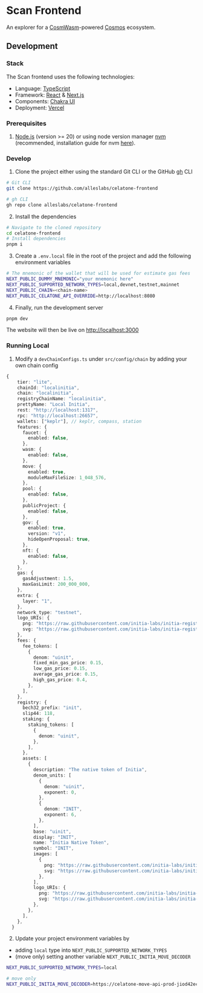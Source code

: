# Scan Frontend

An explorer for a [CosmWasm](https://cosmwasm.com/)-powered [Cosmos](http://cosmos.network/) ecosystem.

## Development

### Stack

The Scan frontend uses the following technologies:

- Language: [TypeScript](https://www.typescriptlang.org/)
- Framework: [React](https://reactjs.org/) & [Next.js](https://nextjs.org/)
- Components: [Chakra UI](https://chakra-ui.com/)
- Deployment: [Vercel](https://vercel.com/)

### Prerequisites

1. [Node.js](https://nodejs.org/en/) (version >= 20) or using node version manager [nvm](https://github.com/nvm-sh/nvm#intro) (recommended, installation guide for nvm [here](https://collabnix.com/how-to-install-and-configure-nvm-on-mac-os/)).

### Develop

1. Clone the project either using the standard Git CLI or the GitHub [gh](https://github.com/cli/cli) CLI

```bash
# Git CLI
git clone https://github.com/alleslabs/celatone-frontend
```

```bash
# gh CLI
gh repo clone alleslabs/celatone-frontend
```

2. Install the dependencies

```bash
# Navigate to the cloned repository
cd celatone-frontend
# Install dependencies
pnpm i
```

3. Create a `.env.local` file in the root of the project and add the following environment variables

```bash
# The mnemonic of the wallet that will be used for estimate gas fees
NEXT_PUBLIC_DUMMY_MNEMONIC="your mnemonic here"
NEXT_PUBLIC_SUPPORTED_NETWORK_TYPES=local,devnet,testnet,mainnet
NEXT_PUBLIC_CHAIN=<chain-name>
NEXT_PUBLIC_CELATONE_API_OVERRIDE=http://localhost:8080
```

4. Finally, run the development server

```bash
pnpm dev
```

The website will then be live on [http://localhost:3000](http://localhost:3000)

### Running Local

1. Modify a `devChainConfigs.ts` under `src/config/chain` by adding your own chain config

```ts
{
    tier: "lite",
    chainId: "localinitia",
    chain: "localinitia",
    registryChainName: "localinitia",
    prettyName: "Local Initia",
    rest: "http://localhost:1317",
    rpc: "http://localhost:26657",
    wallets: ["keplr"], // keplr, compass, station
    features: {
      faucet: {
        enabled: false,
      },
      wasm: {
        enabled: false,
      },
      move: {
        enabled: true,
        moduleMaxFileSize: 1_048_576,
      },
      pool: {
        enabled: false,
      },
      publicProject: {
        enabled: false,
      },
      gov: {
        enabled: true,
        version: "v1",
        hideOpenProposal: true,
      },
      nft: {
        enabled: false,
      },
    },
    gas: {
      gasAdjustment: 1.5,
      maxGasLimit: 200_000_000,
    },
    extra: {
      layer: "1",
    },
    network_type: "testnet",
    logo_URIs: {
      png: "https://raw.githubusercontent.com/initia-labs/initia-registry/main/testnets/initia/images/INIT.png",
      svg: "https://raw.githubusercontent.com/initia-labs/initia-registry/main/testnets/initia/images/INIT.svg",
    },
    fees: {
      fee_tokens: [
        {
          denom: "uinit",
          fixed_min_gas_price: 0.15,
          low_gas_price: 0.15,
          average_gas_price: 0.15,
          high_gas_price: 0.4,
        },
      ],
    },
    registry: {
      bech32_prefix: "init",
      slip44: 118,
      staking: {
        staking_tokens: [
          {
            denom: "uinit",
          },
        ],
      },
      assets: [
        {
          description: "The native token of Initia",
          denom_units: [
            {
              denom: "uinit",
              exponent: 0,
            },
            {
              denom: "INIT",
              exponent: 6,
            },
          ],
          base: "uinit",
          display: "INIT",
          name: "Initia Native Token",
          symbol: "INIT",
          images: [
            {
              png: "https://raw.githubusercontent.com/initia-labs/initia-registry/main/testnets/initia/images/INIT.png",
              svg: "https://raw.githubusercontent.com/initia-labs/initia-registry/main/testnets/initia/images/INIT.svg",
            },
          ],
          logo_URIs: {
            png: "https://raw.githubusercontent.com/initia-labs/initia-registry/main/testnets/initia/images/INIT.png",
            svg: "https://raw.githubusercontent.com/initia-labs/initia-registry/main/testnets/initia/images/INIT.svg",
          },
        },
      ],
    },
  }
```

2. Update your project environment variables by

- adding `local` type into `NEXT_PUBLIC_SUPPORTED_NETWORK_TYPES`
- (move only) setting another variable `NEXT_PUBLIC_INITIA_MOVE_DECODER`

```bash
NEXT_PUBLIC_SUPPORTED_NETWORK_TYPES=local

# move only
NEXT_PUBLIC_INITIA_MOVE_DECODER=https://celatone-move-api-prod-jiod42ec2q-as.a.run.app
```
